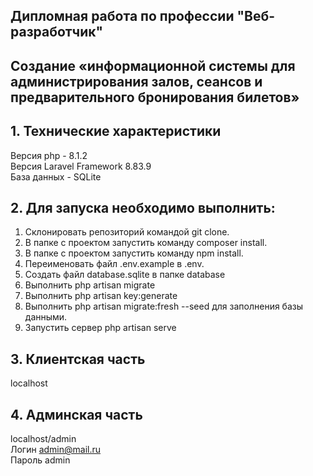 ## Дипломная работа по профессии "Веб-разработчик"
## Создание «информационной системы для администрирования залов, сеансов и предварительного бронирования билетов»
## 1. Технические характеристики
Версия php - 8.1.2 <br />
Версия Laravel Framework 8.83.9 <br />
База данных - SQLite <br />

## 2. Для запуска необходимо выполнить:
1. Склонировать репозиторий командой git clone.
2. В папке с проектом запустить команду composer install.
3. В папке с проектом запустить команду npm install.
4. Переименовать файл .env.example в .env.
5. Создать файл database.sqlite в папке database
6. Выполнить php artisan migrate
7. Выполнить php artisan key:generate
8. Выполнить php artisan migrate:fresh --seed для заполнения базы данными.
9. Запустить сервер php artisan serve

## 3. Клиентская часть
localhost

## 4. Админская часть
localhost/admin <br />
Логин admin@mail.ru <br />
Пароль admin <br />
